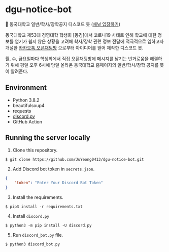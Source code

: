 # dgu-notice-bot
:elephant: 동국대학교 일반/학사/장학공지 디스코드 봇 ([채널 입장하기](https://discord.gg/XUhKUdA7Yx))  
  
동국대학교 제53대 경영대학 학생회 [동경]에서 코로나19 사태로 인해 학교에 대한 정보를 얻기가 쉽지 않은 상황을 고려해
학사/장학 관련 정보 전달에 적극적으로 임하고자 개설한 [카카오톡 오픈채팅방](https://open.kakao.com/o/gxsRLaOc)
으로부터 아이디어를 얻어 제작한 디스코드 봇.  
  
월, 수, 금요일마다 학생회에서 직접 오픈채팅방에 메시지를 남기는 번거로움을 해결하기 위해 평일 오후 6시에 당일 올라온
동국대학교 홈페이지의 일반/학사/장학 공지를 봇이 알려준다.  

## Environment
* Python 3.8.2
* beautifulsoup4
* requests
* [discord.py](https://github.com/Rapptz/discord.py)
* GitHub Action

## Running the server locally
1. Clone this repository.
```terminal
$ git clone https://github.com/JuYeong0413/dgu-notice-bot.git
```
2. Add Discord bot token in `secrets.json`.
```json
{
    "token": "Enter Your Discord Bot Token"
}
```
3. Install the requirements.
```terminal
$ pip3 install -r requirements.txt
```
4. Install `discord.py`
```terminal
$ python3 -m pip install -U discord.py
```
5. Run `discord_bot.py` file.
```terminal
$ python3 discord_bot.py
```
